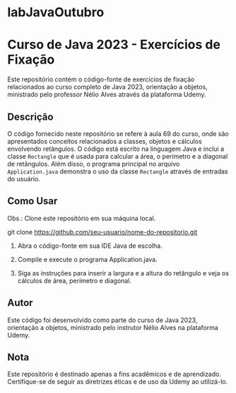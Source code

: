 # labJavaOutubro
# Curso de Java 2023 - Exercícios de Fixação

Este repositório contém o código-fonte de exercícios de fixação relacionados ao curso completo de Java 2023, orientação a objetos, ministrado pelo professor Nélio Alves através da plataforma Udemy.

## Descrição

O código fornecido neste repositório se refere à aula 69 do curso, onde são apresentados conceitos relacionados a classes, objetos e cálculos envolvendo retângulos. O código está escrito na linguagem Java e inclui a classe `Rectangle` que é usada para calcular a área, o perímetro e a diagonal de retângulos. Além disso, o programa principal no arquivo `Application.java` demonstra o uso da classe `Rectangle` através de entradas do usuário.

## Como Usar

Obs.: Clone este repositório em sua máquina local.

git clone https://github.com/seu-usuario/nome-do-repositorio.git


1. Abra o código-fonte em sua IDE Java de escolha.

2. Compile e execute o programa Application.java.

3. Siga as instruções para inserir a largura e a altura do retângulo e veja os cálculos de área, perímetro e diagonal.

## Autor

Este código foi desenvolvido como parte do curso de Java 2023, orientação a objetos, ministrado pelo instrutor Nélio Alves na plataforma Udemy.

## Nota

Este repositório é destinado apenas a fins acadêmicos e de aprendizado. Certifique-se de seguir as diretrizes éticas e de uso da Udemy ao utilizá-lo.




